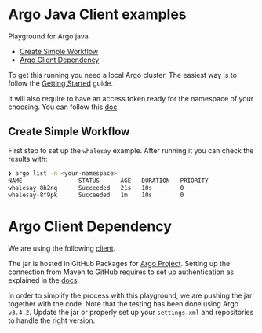 # Argo Java Client examples

Playground for Argo java.

- [Create Simple Workflow](#create-simple-workflow)
- [Argo Client Dependency](#argo-client-dependency)

To get this running you need a local Argo cluster. The easiest way is to follow the [Getting Started](https://argoproj.github.io/argo-workflows/quick-start/) guide.

It will also require to have an access token ready for the namespace of your choosing. You can follow
this [doc](https://argoproj.github.io/argo-workflows/access-token/).

## Create Simple Workflow

First step to set up the `whalesay` example. After running it you can check the results with:

```bash
❯ argo list -n <your-namespace>
NAME                STATUS      AGE   DURATION   PRIORITY
whalesay-8b2nq      Succeeded   21s   10s        0
whalesay-8f9pk      Succeeded   1m    10s        0
```

# Argo Client Dependency

We are using the following [client](https://github.com/argoproj/argo-workflows/tree/master/sdks/java).

The jar is hosted in GitHub Packages for [Argo Project](https://github.com/orgs/argoproj/packages). Setting up the
connection from Maven to GitHub requires to set up authentication as explained in the [docs](https://docs.github.com/en/packages/working-with-a-github-packages-registry/working-with-the-apache-maven-registry).

In order to simplify the process with this playground, we are pushing the jar together with the code. Note that the
testing has been done using Argo `v3.4.2`. Update the jar or properly set up your `settings.xml` and repositories
to handle the right version.
